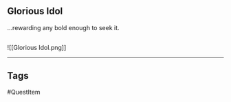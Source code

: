 ## Glorious Idol
...rewarding any bold enough to seek it.
## 
![[Glorious Idol.png]]

---
## Tags
#QuestItem
